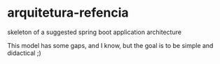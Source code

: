 # arquitetura-refencia
skeleton of a suggested spring boot application architecture

This model has some gaps, and I know, but the goal is to be simple and didactical ;)
